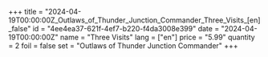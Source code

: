 +++
title = "2024-04-19T00:00:00Z_Outlaws_of_Thunder_Junction_Commander_Three_Visits_[en]_false"
id = "4ee4ea37-621f-4ef7-b220-f4da3008e399"
date = "2024-04-19T00:00:00Z"
name = "Three Visits"
lang = ["en"]
price = "5.99"
quantity = 2
foil = false
set = "Outlaws of Thunder Junction Commander"
+++
